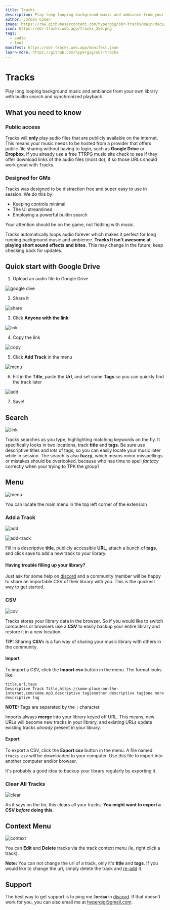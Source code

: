 ```yaml
---
title: Tracks
description: Play long looping background music and ambiance from your own library with builtin search and synchronized playback
author: Jordan Cohen
image: https://raw.githubusercontent.com/hypergig/obr-tracks/main/docs/header.png
icon: https://obr-tracks.web.app/tracks_256.png
tags:
  - audio
  - tool
manifest: https://obr-tracks.web.app/manifest.json
learn-more: https://github.com/hypergig/obr-tracks
---
```


# Tracks

Play long looping background music and ambiance from your own library with builtin search and synchronized playback

## What you need to know

### Public access

Tracks will **only** play audio files that are publicly available on the internet. This means your music needs to be hosted from a provider that offers public file sharing without having to login, such as **Google Drive** or **Dropbox**. If you already use a free TTRPG music site check to see if they offer download links of the audio files (most do), if so those URLs should work great with Tracks.

### Designed for GMs

Tracks was designed to be distraction free and super easy to use in session. We do this by:

- Keeping controls minimal
- The UI streamlined
- Employing a powerful builtin search

Your attention should be on the game, not fiddling with music.

Tracks automatically loops audio forever which makes it perfect for long running background music and ambience. **Tracks It isn't awesome at playing short sound effects and bites.** This may change in the future, keep checking back for updates.

## Quick start with Google Drive

1. Upload an audio file to Google Drive

![google dive](https://raw.githubusercontent.com/hypergig/obr-tracks/main/docs/google-drive.png)

2. Share it

![share](https://raw.githubusercontent.com/hypergig/obr-tracks/main/docs/share.png)

3. Click **Anyone with the link**

![link](https://raw.githubusercontent.com/hypergig/obr-tracks/main/docs/link.png)

4. Copy the link

![copy](https://raw.githubusercontent.com/hypergig/obr-tracks/main/docs/copy-link.png)

5. Click **Add Track** in the menu

![menu](https://raw.githubusercontent.com/hypergig/obr-tracks/main/docs/add.png)

6. Fill in the **Title**, paste the **Url**, and set some **Tags** so you can quickly find the track later

![add](https://raw.githubusercontent.com/hypergig/obr-tracks/main/docs/add-track.png)

7. Save!

## Search

![link](https://raw.githubusercontent.com/hypergig/obr-tracks/main/docs/search.png)

Tracks searches as you type, highlighting matching keywords on the fly. It specifically looks in two locations, track **title** and **tags**. Be sure use descriptive titles and _lots_ of tags, so you can easily locate your music later while in session. The search is also **fuzzy**, which means minor misspellings or mistakes should be overlooked, because who has time to spell _fantacy_ correctly when your trying to TPK the group?

## Menu

![menu](https://raw.githubusercontent.com/hypergig/obr-tracks/main/docs/menu.png)

You can locate the main menu in the top left corner of the extension

### Add a Track

![add](https://raw.githubusercontent.com/hypergig/obr-tracks/main/docs/add.png)

![add-track](https://raw.githubusercontent.com/hypergig/obr-tracks/main/docs/add-track.png)

Fill in a descriptive **title**, publicly accessible **URL**, attach a bunch of **tags**, and click save to add a new track to your library.

#### Having trouble filling up your library?

Just ask for some help on [discord](https://discord.gg/u5RYMkV98s) and a community member will be happy to share an importable CSV of their library with you. This is the quickest way to get started.

### CSV

![csv](https://raw.githubusercontent.com/hypergig/obr-tracks/main/docs/csv.png)

Tracks stores your library data in the browser. So if you would like to switch computers or browsers use a **CSV** to easily backup your entire library and restore it in a new location.

**TIP:** Sharing **CSV**s is a fun way of sharing your music library with others in the community.

#### Import

To import a CSV, click the **Import csv** button in the menu. The format looks like:

```
title,url,tags
Descriptive Track Title,https://some-place-on-the-internet.com/some.mp3,descriptive tag|another descriptive tag|one more descriptive tag
```

**NOTE:** Tags are separated by the `|` character.

Imports always **merge** into your library keyed off URL. This means, new URLs will become new tracks in your library, and existing URLs update existing tracks _already_ present in your library.

#### Export

To export a CSV, click the **Export csv** button in the menu. A file named `tracks.csv` will be downloaded to your computer. Use this file to import into another computer and/or browser.

It's probably a good idea to backup your library regularly by exporting it.

### Clear All Tracks

![clear](https://raw.githubusercontent.com/hypergig/obr-tracks/main/docs/clear.png)

As it says on the tin, this clears all your tracks. **You might want to export a CSV _before_ doing this**.

## Context Menu

![context](https://raw.githubusercontent.com/hypergig/obr-tracks/main/docs/context.png)

You can **Edit** and **Delete** tracks via the track context menu (ie, right click a track).

**Note:** You can not change the url of a track, only it's **title** and **tags**. If you would like to change the url, simply delete the track and [re-add](#add-a-track) it.

## Support

The best way to get support is to ping me **`Jordan`** in [discord](https://discord.gg/u5RYMkV98s). If that doesn't work for you, you can also email me at [hypergig@gmail.com](mailto:hypergig@gmail.com).
